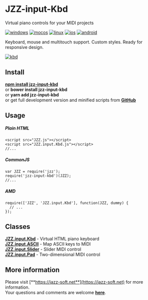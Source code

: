 # JZZ-input-Kbd

Virtual piano controls for your MIDI projects

[![windows](http://jazz-soft.github.io/img/windows.jpg)](https://jazz-soft.net/doc/JZZ/)
[![mocos](http://jazz-soft.github.io/img/macos.jpg)](https://jazz-soft.net/doc/JZZ/)
[![linux](http://jazz-soft.github.io/img/linux.jpg)](https://jazz-soft.net/doc/JZZ/)
[![ios](http://jazz-soft.github.io/img/ios.jpg)](https://jazz-soft.net/doc/JZZ/)
[![android](http://jazz-soft.github.io/img/android.jpg)](https://jazz-soft.net/doc/JZZ/)

Keyboard, mouse and multitouch support.
Custom styles.
Ready for responsive design.

[![kbd](http://jazz-soft.github.io/img/kbds.png)](http://jazz-soft.github.io/modules/knobs/index.html)

## Install

[**npm install jzz-input-kbd**](https://www.npmjs.com/package/jzz-input-kbd)  
or **bower install jzz-input-kbd**  
or **yarn add jzz-input-kbd**  
or get full development version and minified scripts from [**GitHub**](https://github.com/jazz-soft/JZZ-input-Kbd)

## Usage

##### Plain HTML

    <script src="JZZ.js"></script>
    <script src="JZZ.input.Kbd.js"></script>
    //...

##### CommonJS

    var JZZ = require('jzz');
    require('jzz-input-kbd')(JZZ);
    //...

##### AMD

    require(['JZZ', 'JZZ.input.Kbd'], function(JZZ, dummy) {
      // ...
    });

## Classes

[**JZZ.input.Kbd**](https://jazz-soft.net/doc/JZZ/inputKbd.html) - Virtual HTML piano keyboard  
[**JZZ.input.ASCII**](https://jazz-soft.net/doc/JZZ/inputASCII.html) - Map ASCII keys to MIDI  
[**JZZ.input.Slider**](https://jazz-soft.net/doc/JZZ/inputKnobs.html) - Slider MIDI control  
[**JZZ.input.Pad**](https://jazz-soft.net/doc/JZZ/inputKnobs.html) - Two-dimensional MIDI control

## More information

Please visit [**https://jazz-soft.net**](https://jazz-soft.net) for more information.  
Your questions and comments are welcome [**here**](https://jazz-soft.org).
